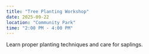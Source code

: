 ```yaml
---
title: "Tree Planting Workshop"
date: 2025-09-22
location: "Community Park"
time: "2:00 PM - 4:00 PM"
---
```


Learn proper planting techniques and care for saplings.
